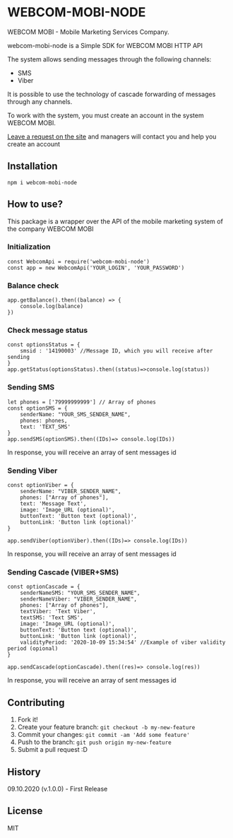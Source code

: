 # WEBCOM-MOBI-NODE

WEBCOM MOBI - Mobile Marketing Services Company.

webcom-mobi-node is a Simple SDK for WEBCOM MOBI HTTP API

The system allows sending messages through the following channels:

 - SMS
 - Viber 

It is possible to use the technology of cascade forwarding of messages through any channels. 

To work with the system, you must create an account in the system WEBCOM MOBI.

[Leave a request on the site](https://webcom.mobi/) and managers will contact you and help you create an account


## Installation
`npm i webcom-mobi-node`
## How to use?

This package is a wrapper over the API of the mobile marketing system of the company WEBCOM MOBI

### Initialization

    const WebcomApi = require('webcom-mobi-node')
    const app = new WebcomApi('YOUR_LOGIN', 'YOUR_PASSWORD')

### Balance check

    app.getBalance().then((balance) => {
        console.log(balance)
    })

### Check message status

    const optionsStatus = {
        smsid : '14190003' //Message ID, which you will receive after sending
    }
    app.getStatus(optionsStatus).then((status)=>console.log(status))


### Sending SMS

    let phones = ['79999999999'] // Array of phones
    const optionSMS = {
        senderName: "YOUR_SMS_SENDER_NAME",
        phones: phones,
        text: 'TEXT_SMS'
    }
    app.sendSMS(optionSMS).then((IDs)=> console.log(IDs))

In response, you will receive an array of sent messages id

### Sending Viber

    const optionViber = {
        senderName: "VIBER_SENDER_NAME",
        phones: ["Array of phones"],
        text: 'Message Text',
        image: 'Image_URL (optional)',
        buttonText: 'Button text (optional)',
        buttonLink: 'Button link (optional)'
    }

    app.sendViber(optionViber).then((IDs)=> console.log(IDs))

In response, you will receive an array of sent messages id


### Sending Cascade (VIBER+SMS)

    const optionCascade = {
        senderNameSMS: "YOUR_SMS_SENDER_NAME",
        senderNameViber: "VIBER_SENDER_NAME",
        phones: ["Array of phones"],
        textViber: 'Text Viber',
        textSMS: 'Text SMS',
        image: 'Image_URL (optional)',
        buttonText: 'Button text (optional)',
        buttonLink: 'Button link (optional)',
        validityPeriod: '2020-10-09 15:34:54' //Example of viber validity period (opional)
    }

    app.sendCascade(optionCascade).then((res)=> console.log(res))

In response, you will receive an array of sent messages id


## Contributing
1. Fork it!
2. Create your feature branch: `git checkout -b my-new-feature`
3. Commit your changes: `git commit -am 'Add some feature'`
4. Push to the branch: `git push origin my-new-feature`
5. Submit a pull request :D
## History
09.10.2020 (v.1.0.0) - First Release
## License
MIT
